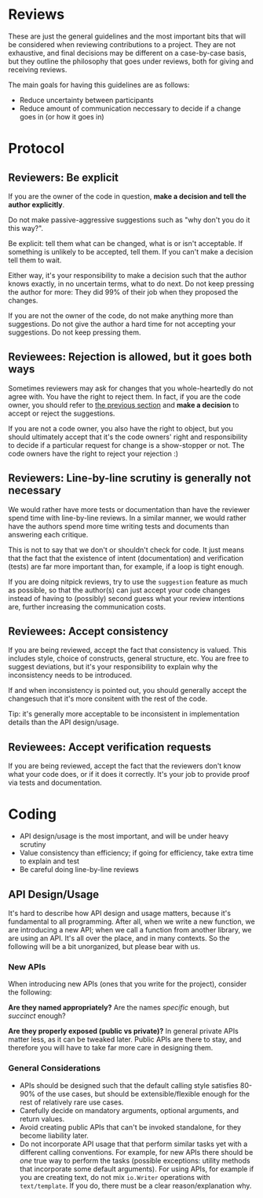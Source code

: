 # Reviews

These are just the general guidelines and the most important bits that will be
considered when reviewing contributions to a project. They are not exhaustive,
and final decisions may be different on a case-by-case basis, but they outline
the philosophy that goes under reviews, both for giving and receiving reviews.

The main goals for having this guidelines are as follows:

* Reduce uncertainty between participants
* Reduce amount of communication neccessary to decide if a change goes in (or how it goes in)

# Protocol

## Reviewers: Be explicit

If you are the owner of the code in question,
**make a decision and tell the author explicitly**.

Do not make passive-aggressive suggestions such as "why don't you do it this way?".

Be explicit: tell them what can be changed, what is or isn't acceptable.
If something is unlikely to be accepted, tell them. If you can't make a decision
tell them to wait.

Either way, it's your responsibility to make a decision such
that the author knows exactly, in no uncertain terms, what to do next.
Do not keep pressing the author for more: They did 99% of their job when they
proposed the changes.

If you are not the owner of the code, do not make anything more than
suggestions. Do not give the author a hard time for not accepting your
suggestions. Do not keep pressing them.

## Reviewees: Rejection is allowed, but it goes both ways

Sometimes reviewers may ask for changes that you whole-heartedly do not agree with.
You have the right to reject them. In fact, if you are the code owner, you
should refer to [the previous section](#reviewers-be-explicit) and **make a decision**
to accept or reject the suggestions.

If you are not a code owner, you also have the right to object, but you should
ultimately accept that it's the code owners' right and responsibility to 
decide if a particular request for change is a show-stopper or not.
The code owners have the right to reject your rejection :)

## Reviewers: Line-by-line scrutiny is generally not necessary

We would rather have more tests or documentation than have the reviewer
spend time with line-by-line reviews. In a similar manner, we would
rather have the authors spend more time writing tests and documents
than answering each critique.

This is not to say that we don't or shouldn't check for code. It
just means that the fact that the existence of intent (documentation) and 
verification (tests) are far more important than, for example,
if a loop is tight enough.

If you are doing nitpick reviews, try to use the `suggestion` feature
as much as possible, so that the author(s) can just accept your code changes
instead of having to (possibly) second guess what your review intentions
are, further increasing the communication costs.

## Reviewees: Accept consistency

If you are being reviewed, accept the fact that consistency is valued.
This includes style, choice of constructs, general structure, etc.
You are free to suggest deviations, but it's your responsibility to
explain why the inconsistency needs to be introduced.

If and when inconsistency is pointed out, you should generally accept
the changesuch that it's more consitent with the rest of the code.

Tip: it's generally more acceptable to be inconsistent in implementation
details than the API design/usage.

## Reviewees: Accept verification requests

If you are being reviewed, accept the fact that the reviewers don't
know what your code does, or if it does it correctly. It's your job
to provide proof via tests and documentation.

# Coding

* API design/usage is the most important, and will be under heavy scrutiny
* Value consistency than efficiency; if going for efficiency, take extra time to explain and test
* Be careful doing line-by-line reviews

## API Design/Usage

It's hard to describe how API design and usage matters, because it's fundamental
to all programming. After all, when we write a new function, we are introducing
a new API; when we call a function from another library, we are using an API.
It's all over the place, and in many contexts. So the following will be a bit
unorganized, but please bear with us.

### New APIs

When introducing new APIs (ones that you write for the project), consider the following:

**Are they named appropriately?** Are the names _specific_ enough, but _succinct_ enough?

**Are they properly exposed (public vs private)?** In general private APIs matter less,
as it can be tweaked later. Public APIs are there to stay, and therefore you will
have to take far more care in designing them.

### General Considerations

* APIs should be designed such that the default calling style satisfies 80-90% of the use cases, but should be extensible/flexible enough for the rest of relatively rare use cases.
* Carefully decide on mandatory arguments, optional arguments, and return values.
* Avoid creating public APIs that can't be invoked standalone, for they become liability later.
* Do not incorporate API usage that that perform similar tasks yet with a different calling conventions. For example, for new APIs there should be _one_ true way to perform the tasks (possible exceptions: utility methods that incorporate some default arguments). For using APIs, for example if you are creating text, do not mix `io.Writer` operations with `text/template`. If you do, there must be a clear reason/explanation why.

